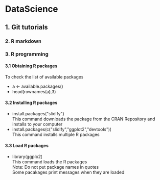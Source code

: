 # DataScience
## 1. Git tutorials

### 2. R markdown

### 3. R programming

#### 3.1 Obtaining R packages
 To check the list of available packages <br>
 * a <- available.packages() <br>
 * head(rownames(a),3)

#### 3.2 Installing R packages
 * install.packages("slidify") <br>
 This command downloads the package from the CRAN Repository and installs to your computer <br>
 * install.packages(c("slidify","ggplot2","devtools")) <br>
 This command installs multiple R packages <br>

#### 3.3 Load R packages
 * library(ggplo2) <br>
 This command loads the R packages <br>
 Note: Do not put package names in quotes <br>
 Some pacakages print messages when they are loaded <br>
 
 
